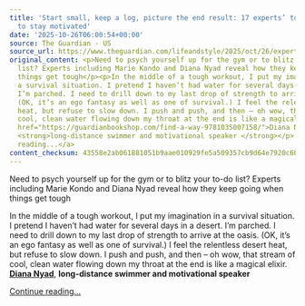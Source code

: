```yaml
---
title: 'Start small, keep a log, picture the end result: 17 experts’ top tips on how
  to stay motivated'
date: '2025-10-26T06:00:54+00:00'
source: The Guardian - US
source_url: https://www.theguardian.com/lifeandstyle/2025/oct/26/expert-motivation-tips-gym-to-do-list
original_content: <p>Need to psych yourself up for the gym or to blitz your to-do
  list? Experts including Marie Kondo and Diana Nyad reveal how they keep going when
  things get tough</p><p>In the middle of a tough workout, I put my imagination in
  a survival situation. I pretend I haven’t had water for several days in a desert.
  I’m parched. I need to drill down to my last drop of strength to arrive at the oasis.
  (OK, it’s an ego fantasy as well as one of survival.) I feel the relentless desert
  heat, but refuse to slow down. I push and push, and then – oh wow, that stream of
  cool, clean water flowing down my throat at the end is like a magical elixir.<br><strong><a
  href="https://guardianbookshop.com/find-a-way-9781035007158/">Diana Nyad</a></strong>,
  <strong>long-distance swimmer and motivational speaker </strong></p> <a href="https://www.theguardian.com/lifeandstyle/2025/oct/26/expert-motivation-tips-gym-to-do-list">Continue
  reading...</a>
content_checksum: 43558e2ab061881051b9aae010929fe5a509357cb9d64e7920c601726d16117d
---
```


Need to psych yourself up for the gym or to blitz your to-do list? Experts including Marie Kondo and Diana Nyad reveal how they keep going when things get tough

In the middle of a tough workout, I put my imagination in a survival situation. I pretend I haven’t had water for several days in a desert. I’m parched. I need to drill down to my last drop of strength to arrive at the oasis. (OK, it’s an ego fantasy as well as one of survival.) I feel the relentless desert heat, but refuse to slow down. I push and push, and then – oh wow, that stream of cool, clean water flowing down my throat at the end is like a magical elixir.  
**[Diana Nyad](https://guardianbookshop.com/find-a-way-9781035007158/)**, **long-distance swimmer and motivational speaker**

 [Continue reading...](https://www.theguardian.com/lifeandstyle/2025/oct/26/expert-motivation-tips-gym-to-do-list)